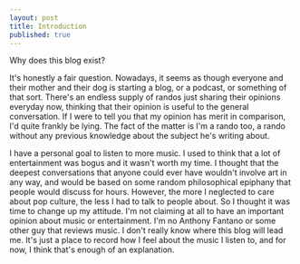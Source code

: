 ```yaml
---
layout: post
title: Introduction
published: true
---
```

Why does this blog exist?

It's honestly a fair question. Nowadays, it seems as though everyone and their mother and their dog is starting a blog, or a podcast, or something of that sort. There's an endless supply of randos just sharing their opinions everyday now, thinking that their opinion is useful to the general conversation. If I were to tell you that my opinion has merit in comparison, I'd quite frankly be lying. The fact of the matter is I'm a rando too, a rando without any previous knowledge about the subject he's writing about. 

I have a personal goal to listen to more music. I used to think that a lot of entertainment was bogus and it wasn't worth my time. I thought that the deepest conversations that anyone could ever have wouldn't involve art in any way, and would be based on some random philosophical epiphany that people would discuss for hours. However, the more I neglected to care about pop culture, the less I had to talk to people about. So I thought it was time to change up my attitude. I'm not claiming at all to have an important opinion about music or entertainment. I'm no Anthony Fantano or some other guy that reviews music. I don't really know where this blog will lead me. It's just a place to record how I feel about the music I listen to, and for now, I think that's enough of an explanation.
